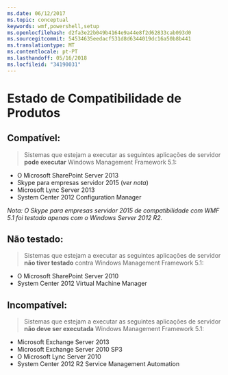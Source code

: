 ```yaml
---
ms.date: 06/12/2017
ms.topic: conceptual
keywords: wmf,powershell,setup
ms.openlocfilehash: d2fa3e22b049b4164e9a44e8f2d62833cab093d0
ms.sourcegitcommit: 54534635eedacf531d8d6344019dc16a50b8b441
ms.translationtype: MT
ms.contentlocale: pt-PT
ms.lasthandoff: 05/16/2018
ms.locfileid: "34190031"
---
```

# <a name="product-compatibility-status"></a>Estado de Compatibilidade de Produtos

## <a name="compatible"></a>Compatível:
> Sistemas que estejam a executar as seguintes aplicações de servidor **pode executar** Windows Management Framework 5.1:

- O Microsoft SharePoint Server 2013
- Skype para empresas servidor 2015 (_ver nota_)
- Microsoft Lync Server 2013
- System Center 2012 Configuration Manager

_Nota: O Skype para empresas servidor 2015 de compatibilidade com WMF 5.1 foi testado apenas com o Windows Server 2012 R2._

## <a name="not-tested"></a>Não testado:
> Sistemas que estejam a executar as seguintes aplicações de servidor **não tiver testado** contra Windows Management Framework 5.1:

- O Microsoft SharePoint Server 2010
- System Center 2012 Virtual Machine Manager

## <a name="incompatible"></a>Incompatível:
> Sistemas que estejam a executar as seguintes aplicações de servidor **não deve ser executada** Windows Management Framework 5.1:

- Microsoft Exchange Server 2013
- Microsoft Exchange Server 2010 SP3
- O Microsoft Lync Server 2010
- System Center 2012 R2 Service Management Automation
